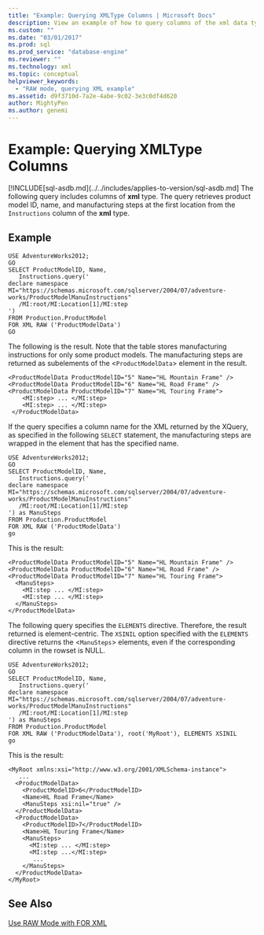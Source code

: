 ```yaml
---
title: "Example: Querying XMLType Columns | Microsoft Docs"
description: View an example of how to query columns of the xml data type.
ms.custom: ""
ms.date: "03/01/2017"
ms.prod: sql
ms.prod_service: "database-engine"
ms.reviewer: ""
ms.technology: xml
ms.topic: conceptual
helpviewer_keywords: 
  - "RAW mode, querying XML example"
ms.assetid: d9f3710d-7a2e-4abe-9c02-3e3c0df4d620
author: MightyPen
ms.author: genemi
---
```

# Example: Querying XMLType Columns
[!INCLUDE[sql-asdb.md](../../includes/applies-to-version/sql-asdb.md]
  The following query includes columns of **xml** type. The query retrieves product model ID, name, and manufacturing steps at the first location from the `Instructions` column of the **xml** type.  
  
## Example  
  
```  
USE AdventureWorks2012;  
GO  
SELECT ProductModelID, Name,  
   Instructions.query('  
declare namespace MI="https://schemas.microsoft.com/sqlserver/2004/07/adventure-works/ProductModelManuInstructions"  
   /MI:root/MI:Location[1]/MI:step  
')   
FROM Production.ProductModel  
FOR XML RAW ('ProductModelData')  
GO  
```  
  
 The following is the result. Note that the table stores manufacturing instructions for only some product models. The manufacturing steps are returned as subelements of the <`ProductModelData`> element in the result.  
  
```  
<ProductModelData ProductModelID="5" Name="HL Mountain Frame" />  
<ProductModelData ProductModelID="6" Name="HL Road Frame" />  
<ProductModelData ProductModelID="7" Name="HL Touring Frame">  
    <MI:step> ... </MI:step>  
    <MI:step> ... </MI:step>  
 </ProductModelData>  
```  
  
 If the query specifies a column name for the XML returned by the XQuery, as specified in the following `SELECT` statement, the manufacturing steps are wrapped in the element that has the specified name.  
  
```  
USE AdventureWorks2012;  
GO  
SELECT ProductModelID, Name,  
   Instructions.query('  
declare namespace MI="https://schemas.microsoft.com/sqlserver/2004/07/adventure-works/ProductModelManuInstructions"  
   /MI:root/MI:Location[1]/MI:step  
') as ManuSteps  
FROM Production.ProductModel  
FOR XML RAW ('ProductModelData')  
go  
```  
  
 This is the result:  
  
```  
<ProductModelData ProductModelID="5" Name="HL Mountain Frame" />  
<ProductModelData ProductModelID="6" Name="HL Road Frame" />  
<ProductModelData ProductModelID="7" Name="HL Touring Frame">  
  <ManuSteps>  
    <MI:step ... </MI:step>  
    <MI:step ... </MI:step>  
  </ManuSteps>  
</ProductModelData>  
```  
  
 The following query specifies the `ELEMENTS` directive. Therefore, the result returned is element-centric. The `XSINIL` option specified with the `ELEMENTS` directive returns the <`ManuSteps`> elements, even if the corresponding column in the rowset is NULL.  
  
```  
USE AdventureWorks2012;  
GO  
SELECT ProductModelID, Name,  
   Instructions.query('  
declare namespace MI="https://schemas.microsoft.com/sqlserver/2004/07/adventure-works/ProductModelManuInstructions"  
   /MI:root/MI:Location[1]/MI:step  
') as ManuSteps  
FROM Production.ProductModel  
FOR XML RAW ('ProductModelData'), root('MyRoot'), ELEMENTS XSINIL  
go  
```  
  
 This is the result:  
  
```  
<MyRoot xmlns:xsi="http://www.w3.org/2001/XMLSchema-instance">  
   ...  
  <ProductModelData>  
    <ProductModelID>6</ProductModelID>  
    <Name>HL Road Frame</Name>  
    <ManuSteps xsi:nil="true" />  
  </ProductModelData>  
  <ProductModelData>  
    <ProductModelID>7</ProductModelID>  
    <Name>HL Touring Frame</Name>  
    <ManuSteps>  
      <MI:step ... </MI:step>  
      <MI:step ...</MI:step>  
       ...  
    </ManuSteps>  
  </ProductModelData>  
</MyRoot>  
```  
  
## See Also  
 [Use RAW Mode with FOR XML](../../relational-databases/xml/use-raw-mode-with-for-xml.md)  
  
  
